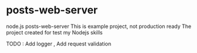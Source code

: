 # posts-web-server
node.js posts-web-server
This is example project, not production ready
The project created for test my Nodejs skills

TODO : Add logger , Add request validation 
